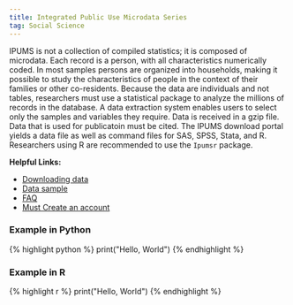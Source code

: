 ```yaml
---
title: Integrated Public Use Microdata Series
tag: Social Science
---
```

IPUMS is not a collection of compiled statistics; it is composed of microdata. Each record is a person, with all characteristics numerically coded. In most samples persons are organized into households, making it possible to study the characteristics of people in the context of their families or other co-residents. Because the data are individuals and not tables, researchers must use a statistical package to analyze the millions of records in the database. A data extraction system enables users to select only the samples and variables they require. Data is received in a gzip file.
Data that is used for publicatoin must be cited. The IPUMS download portal yields a data file as well as command files for SAS, SPSS, Stata, and R. Researchers using R are recommended to use the `Ipumsr` package.

**Helpful Links:**
- [Downloading data](https://usa.ipums.org/usa/resources/instruct.pdf)
- [Data sample](https://usa.ipums.org/usa/data_example.html)
- [FAQ](https://usa.ipums.org/usa-action/faq)
- [Must Create an account](https://uma.pop.umn.edu/usa/user/new?return_url=https%3A%2F%2Fusa.ipums.org%2Fusa-action%2Fextract_requests%2Fdownload)

### Example in Python
{% highlight python %}
print("Hello, World")
{% endhighlight %}

### Example in R
{% highlight r %}
print("Hello, World")
{% endhighlight %}
